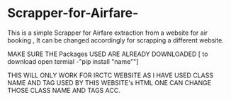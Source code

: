 # Scrapper-for-Airfare-

This is a simple Scrapper for Airfare extraction from a website for air booking ,
It can be changed accordingly for scrapping a different website.

MAKE SURE THE Packages USED ARE ALREADY DOWNLOADED [ to download open termial -"pip install "name""]

THIS WILL ONLY WORK FOR IRCTC WEBSITE AS I HAVE USED CLASS NAME AND TAG USED BY THIS WEBSITE's HTML
ONE CAN CHANGE THOSE CLASS NAME AND TAGS ACC.
